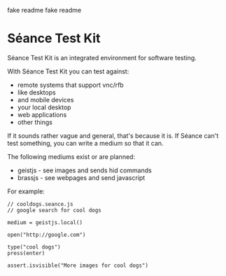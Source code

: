 fake readme fake readme

# Séance Test Kit

Séance Test Kit is an integrated environment for software testing.

With Séance Test Kit you can test against:
* remote systems that support vnc/rfb
 * like desktops
 * and mobile devices
* your local desktop
* web applications
* other things

If it sounds rather vague and general, that's because it is. If Séance can't test something, you can write a medium so that it can.

The following mediums exist or are planned:

* geistjs - see images and sends hid commands
* brassjs - see webpages and send javascript

For example:

```
// cooldogs.seance.js
// google search for cool dogs

medium = geistjs.local()

open("http://google.com")

type("cool dogs")
press(enter)

assert.isvisible("More images for cool dogs")
```
